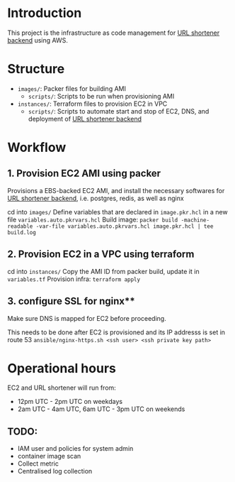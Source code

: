 # Introduction
This project is the infrastructure as code management for [URL shortener backend](https://github.com/hanchiang/url-shortener-backend) using AWS.

# Structure
* `images/`: Packer files for building AMI
    * `scripts/`: Scripts to be run when provisioning AMI
* `instances/`: Terraform files to provision EC2 in VPC
    * `scripts/`: Scripts to automate start and stop of EC2, DNS, and deployment of [URL shortener backend](https://github.com/hanchiang/url-shortener-backend)


# Workflow
## 1. Provision EC2 AMI using packer
Provisions a EBS-backed EC2 AMI, and install the necessary softwares for [URL shortener backend](https://github.com/hanchiang/url-shortener-backend), i.e. postgres, redis, as well as nginx

cd into `images/`
Define variables that are declared in `image.pkr.hcl` in a new file `variables.auto.pkrvars.hcl`
Build image: `packer build -machine-readable -var-file variables.auto.pkrvars.hcl image.pkr.hcl | tee build.log`

## 2. Provision EC2 in a VPC using terraform
cd into `instances/`
Copy the AMI ID from packer build, update it in `variables.tf`
Provision infra: `terraform apply`

## 3. configure SSL for nginx**
Make sure DNS is mapped for EC2 before proceeding.

This needs to be done after EC2 is provisioned and its IP addresss is set in route 53
`ansible/nginx-https.sh <ssh user> <ssh private key path>`

# Operational hours
EC2 and URL shortener will run from:
* 12pm UTC - 2pm UTC on weekdays
* 2am UTC - 4am UTC, 6am UTC - 3pm UTC on weekends

## TODO:
* IAM user and policies for system admin
* container image scan
* Collect metric
* Centralised log collection